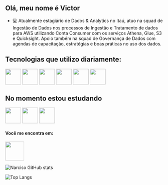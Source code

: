 ## Olá, meu nome é Victor

- 💻 Atualmente estagiário de Dados & Analytics no Itaú, atuo na squad de Ingestão de Dados nos processos de Ingestão e Tratamento de dados para AWS utilizando Conta Consumer com os serviços Athena, Glue, S3 e Quicksight. Apoio também na squad de Governança de Dados com agendas de capacitação, estratégias e boas práticas no uso dos dados.


## Tecnologias que utilizo diariamente:
<div display="inline">
<img width="50" height='50' src="https://cdn.jsdelivr.net/gh/devicons/devicon/icons/microsoftsqlserver/microsoftsqlserver-plain-wordmark.svg" />
<img width="50" height='50' src="https://cdn.jsdelivr.net/gh/devicons/devicon/icons/amazonwebservices/amazonwebservices-original-wordmark.svg" />
<img width="50" height='50' src="https://cdn.jsdelivr.net/gh/devicons/devicon/icons/python/python-original.svg"/>
<img width="50" height='50' src="https://cdn.jsdelivr.net/gh/devicons/devicon/icons/vscode/vscode-original-wordmark.svg" />
<img width="50" height='50' src="https://cdn.jsdelivr.net/gh/devicons/devicon/icons/linux/linux-original.svg" />
<img width="50" height='50'src="https://cdn.jsdelivr.net/gh/devicons/devicon/icons/github/github-original-wordmark.svg" />
</div>


## No momento estou estudando
<div display="inline">
<img width="50" height='50' src="https://cdn.jsdelivr.net/gh/devicons/devicon/icons/kubernetes/kubernetes-plain-wordmark.svg" />
<img width="50" height='50' src="https://cdn.jsdelivr.net/gh/devicons/devicon/icons/terraform/terraform-original-wordmark.svg" /> 
<img width="50" height='50' src="https://cdn.jsdelivr.net/gh/devicons/devicon/icons/postgresql/postgresql-original-wordmark.svg" />

</div>

#### Você me encontra em:
<a href="https://www.linkedin.com/in/victor-narciso/">
  <img width="60" height='60' src="https://cdn.jsdelivr.net/gh/devicons/devicon/icons/linkedin/linkedin-original-wordmark.svg" />
</a>

![Narciso GitHub stats](https://github-readme-stats.vercel.app/api?username=narciso83&show_icons=true&theme=dracula)

![Top Langs](https://github-readme-stats.vercel.app/api/top-langs/?username=narciso83&layout=compact)

<!---
narciso83/narciso83 is a ✨ special ✨ repository because its `README.md` (this file) appears on your GitHub profile.
You can click the Preview link to take a look at your changes.
--->
